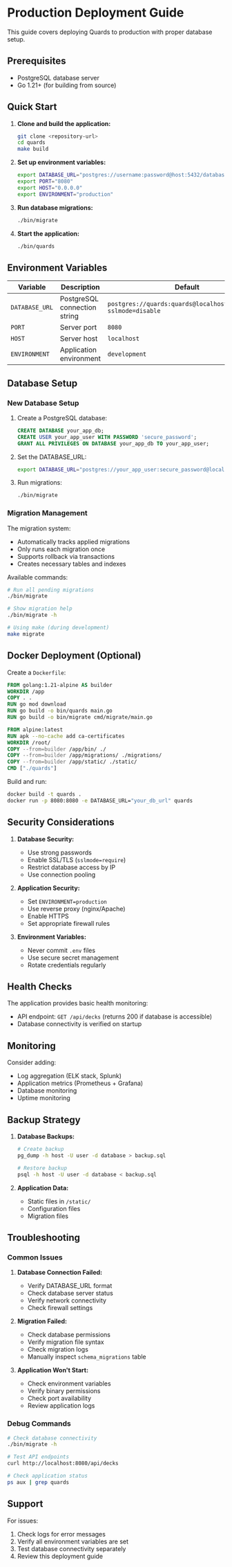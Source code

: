 # Production Deployment Guide

This guide covers deploying Quards to production with proper database setup.

## Prerequisites

- PostgreSQL database server
- Go 1.21+ (for building from source)

## Quick Start

1. **Clone and build the application:**
   ```bash
   git clone <repository-url>
   cd quards
   make build
   ```

2. **Set up environment variables:**
   ```bash
   export DATABASE_URL="postgres://username:password@host:5432/database?sslmode=require"
   export PORT="8080"
   export HOST="0.0.0.0"
   export ENVIRONMENT="production"
   ```

3. **Run database migrations:**
   ```bash
   ./bin/migrate
   ```

4. **Start the application:**
   ```bash
   ./bin/quards
   ```

## Environment Variables

| Variable | Description | Default | Required |
|----------|-------------|---------|----------|
| `DATABASE_URL` | PostgreSQL connection string | `postgres://quards:quards@localhost/quards_db?sslmode=disable` | Yes |
| `PORT` | Server port | `8080` | No |
| `HOST` | Server host | `localhost` | No |
| `ENVIRONMENT` | Application environment | `development` | No |

## Database Setup

### New Database Setup

1. Create a PostgreSQL database:
   ```sql
   CREATE DATABASE your_app_db;
   CREATE USER your_app_user WITH PASSWORD 'secure_password';
   GRANT ALL PRIVILEGES ON DATABASE your_app_db TO your_app_user;
   ```

2. Set the DATABASE_URL:
   ```bash
   export DATABASE_URL="postgres://your_app_user:secure_password@localhost:5432/your_app_db?sslmode=require"
   ```

3. Run migrations:
   ```bash
   ./bin/migrate
   ```

### Migration Management

The migration system:
- Automatically tracks applied migrations
- Only runs each migration once
- Supports rollback via transactions
- Creates necessary tables and indexes

Available commands:
```bash
# Run all pending migrations
./bin/migrate

# Show migration help
./bin/migrate -h

# Using make (during development)
make migrate
```

## Docker Deployment (Optional)

Create a `Dockerfile`:
```dockerfile
FROM golang:1.21-alpine AS builder
WORKDIR /app
COPY . .
RUN go mod download
RUN go build -o bin/quards main.go
RUN go build -o bin/migrate cmd/migrate/main.go

FROM alpine:latest
RUN apk --no-cache add ca-certificates
WORKDIR /root/
COPY --from=builder /app/bin/ ./
COPY --from=builder /app/migrations/ ./migrations/
COPY --from=builder /app/static/ ./static/
CMD ["./quards"]
```

Build and run:
```bash
docker build -t quards .
docker run -p 8080:8080 -e DATABASE_URL="your_db_url" quards
```

## Security Considerations

1. **Database Security:**
   - Use strong passwords
   - Enable SSL/TLS (`sslmode=require`)
   - Restrict database access by IP
   - Use connection pooling

2. **Application Security:**
   - Set `ENVIRONMENT=production`
   - Use reverse proxy (nginx/Apache)
   - Enable HTTPS
   - Set appropriate firewall rules

3. **Environment Variables:**
   - Never commit `.env` files
   - Use secure secret management
   - Rotate credentials regularly

## Health Checks

The application provides basic health monitoring:
- API endpoint: `GET /api/decks` (returns 200 if database is accessible)
- Database connectivity is verified on startup

## Monitoring

Consider adding:
- Log aggregation (ELK stack, Splunk)
- Application metrics (Prometheus + Grafana)
- Database monitoring
- Uptime monitoring

## Backup Strategy

1. **Database Backups:**
   ```bash
   # Create backup
   pg_dump -h host -U user -d database > backup.sql
   
   # Restore backup
   psql -h host -U user -d database < backup.sql
   ```

2. **Application Data:**
   - Static files in `/static/`
   - Configuration files
   - Migration files

## Troubleshooting

### Common Issues

1. **Database Connection Failed:**
   - Verify DATABASE_URL format
   - Check database server status
   - Verify network connectivity
   - Check firewall settings

2. **Migration Failed:**
   - Check database permissions
   - Verify migration file syntax
   - Check migration logs
   - Manually inspect `schema_migrations` table

3. **Application Won't Start:**
   - Check environment variables
   - Verify binary permissions
   - Check port availability
   - Review application logs

### Debug Commands

```bash
# Check database connectivity
./bin/migrate -h

# Test API endpoints
curl http://localhost:8080/api/decks

# Check application status
ps aux | grep quards
```

## Support

For issues:
1. Check logs for error messages
2. Verify all environment variables are set
3. Test database connectivity separately
4. Review this deployment guide